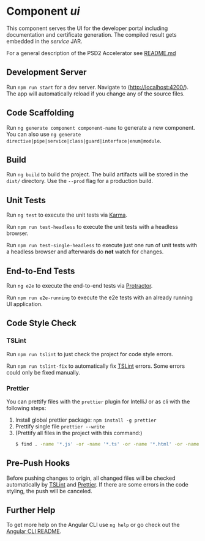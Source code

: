 # Component _ui_

This component serves the UI for the developer portal including documentation and certificate generation. The compiled
result gets embedded in the _service_ JAR.

For a general description of the PSD2 Accelerator see [README.md](../README.md)

## Development Server

Run `npm run start` for a dev server. Navigate to (<http://localhost:4200/>). The app will automatically reload if you change any of the source files.

## Code Scaffolding

Run `ng generate component component-name` to generate a new component. You can also use `ng generate directive|pipe|service|class|guard|interface|enum|module`.

## Build

Run `ng build` to build the project. The build artifacts will be stored in the `dist/` directory. Use the `--prod` flag for a production build.

## Unit Tests

Run `ng test` to execute the unit tests via [Karma](https://karma-runner.github.io).

Run `npm run test-headless` to execute the unit tests with a headless browser.

Run `npm run test-single-headless` to execute just one run of unit tests with a headless browser and afterwards do **not** watch for changes.

## End-to-End Tests

Run `ng e2e` to execute the end-to-end tests via [Protractor](http://www.protractortest.org/).

Run `npm run e2e-running` to execute the e2e tests with an already running UI application.

## Code Style Check

### TSLint

Run `npm run tslint` to just check the project for code style errors.

Run `npm run tslint-fix` to automatically fix [TSLint](https://github.com/palantir/tslint) errors. Some errors could only be fixed manually.

### Prettier

You can prettify files with the `prettier` plugin for IntelliJ or as cli with the following steps:

1. Install global prettier package: `npm install -g prettier`
2. Prettify single file `prettier --write`
3. (Prettify all files in the project with this command:)
   ```sh
   $ find . -name '*.js' -or -name '*.ts' -or -name '*.html' -or -name '*.css' -or -name '*.scss'| grep -v build | grep -v "assets/lib" | grep -v node_modules | xargs prettier --write
   ```

## Pre-Push Hooks

Before pushing changes to origin, all changed files will be checked automatically by [TSLint](https://github.com/palantir/tslint) and [Prettier](https://prettier.io/). If there are some errors in the code styling, the push will be canceled.

## Further Help

To get more help on the Angular CLI use `ng help` or go check out the [Angular CLI README](https://github.com/angular/angular-cli/blob/master/README.md).
